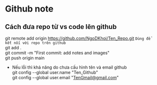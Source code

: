 # Github note
## Cách đưa repo từ vs code lên github
git remote add origin https://github.com/NgoDKhoi/Ten_Repo.git `Dùng để kết nối với repo trên github`  
git add .  
git commit -m "First commit: add notes and images"  
git push origin main
- Nếu lỗi thì khả năng do chưa cấu hình tên và email github  
git config --global user.name "Ten_Github"  
git config --global user.email "TenGmail@gmail.com"







